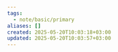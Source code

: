 ```yaml
---
tags:
  - note/basic/primary
aliases: []
created: 2025-05-20T10:03:18+03:00
updated: 2025-05-20T10:03:57+03:00
---
```


